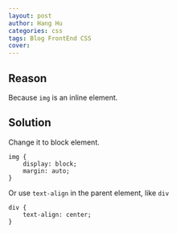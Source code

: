 ```yaml
---
layout: post
author: Hang Hu
categories: css
tags: Blog FrontEnd CSS 
cover: 
---
```


## Reason

Because `img` is an inline element.

## Solution

Change it to block element.

```
img {
    display: block;
	margin: auto;
}
```


Or use `text-align` in the parent element, like `div`


```
div {
	text-align: center;
}
```
